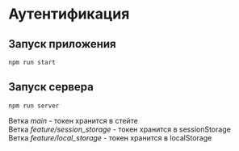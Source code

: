 # Аутентификация

## Запуск приложения

```
npm run start
```

## Запуск сервера

```
npm run server
```

Ветка _main_ - токен хранится в стейте  
Ветка _feature/session_storage_ - токен хранится в sessionStorage  
Ветка _feature/local_storage_ - токен хранится в localStorage
